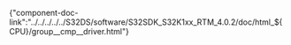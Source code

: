 {"component-doc-link":"../../../../../S32DS/software/S32SDK_S32K1xx_RTM_4.0.2/doc/html_${CPU}/group__cmp__driver.html"}